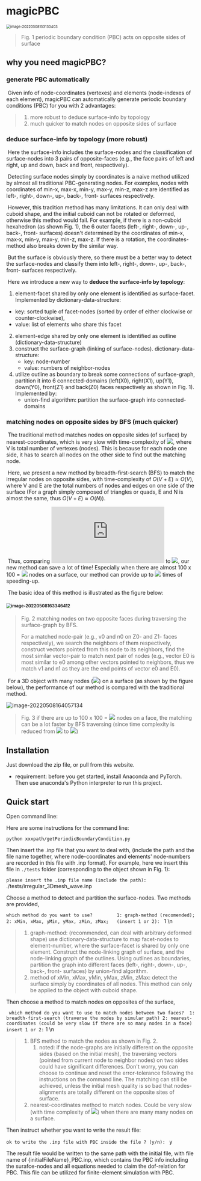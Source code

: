 # magicPBC
<img src="README.assets/image-20220508153130403.png" alt="image-20220508153130403" style="zoom:67%;" />

> Fig. 1 periodic boundary condition (PBC) acts on opposite sides of surface

## why you need magicPBC?


### generate PBC automatically 

​	Given info of node-coordinates (vertexes) and elements (node-indexes of each element), magicPBC can automatically generate periodic boundary conditions (PBC) for you with 2 advantages:

> 1. more robust to deduce surface-info by topology
> 1. much quicker to match nodes on opposite sides of surface

### deduce surface-info by topology (more robust)

​    Here the surface-info includes the surface-nodes and the classification of surface-nodes into 3 pairs of opposite-faces (e.g., the face pairs of left and right, up and down, back and front, respectively).

​    Detecting surface nodes simply by coordinates is a naive method utilized by almost all traditional PBC-generating nodes. For examples, nodes with coordinates of  min-x, max-x, min-y, max-y, min-z, max-z are identified as left-, right-, down-, up-, back-, front- surfaces respectively. 

​	However, this tradition method has many limitations. It can only deal with cuboid shape, and the initial cuboid can not be rotated or deformed, otherwise this method would fail. For example, if there is a non-cuboid hexahedron (as shown Fig. 1), the 6 outer facets (left-, right-, down-, up-, back-, front- surfaces) doesn't determined by the coordinates of min-x, max-x, min-y, max-y, min-z, max-z. If there is a rotation, the coordinates-method also breaks down by the similar way. 

​	But the surface is obviously there, so there must be a better way to detect the surface-nodes and classify them into left-, right-, down-, up-, back-, front- surfaces respectively.

​	Here we introduce a new way to **deduce the surface-info by topology**:

1.  element-facet shared by only one element is identified as surface-facet. Implemented by dictionary-data-structure:
   + key: sorted tuple of facet-nodes (sorted by order of either clockwise or counter-clockwise), 
   + value: list of elements who share this facet
2. element-edge shared by only one element is identified as  outline (dictionary-data-structure)
3. construct the surface-graph (linking of surface-nodes). dictionary-data-structure:
   + key: node-number
   + value: numbers of neighbor-nodes
4. utilize outline as boundary to break some connections of surface-graph,  partition it into 6 connected-domains (left(X0), right(X1), up(Y1), down(Y0), front(Z1) and back(Z0) faces respectively as shown in Fig. 1). Implemented by:
   + union-find algorithm: partition the surface-graph into connected-domains

### matching nodes on opposite sides by BFS  (much quicker)

​	The traditional method matches nodes on opposite sides (of surface) by nearest-coordinates, which is very slow with time-complexity of ![](http://latex.codecogs.com/gif.latex?O(V^{2})), where V is total number of vertexes (nodes). This is  because for each node one side, it has to search all nodes on the other side to find out the matching node. 

​	Here, we present a new method by breadth-first-search (BFS) to match the irregular nodes on opposite sides, with time-complexity of $O(V + E) ≈ O(V)$, where V and E are the total numbers of nodes and edges on one side of the surface (For a graph simply composed of triangles or quads, E and N is almost the same, thus $O(V + E) ≈ O(N)$). 

​	Thus, comparing ![](http://latex.codecogs.com/gif.latex?O(N)) to ![](http://latex.codecogs.com/gif.latex?O(N^{2})), our new method can save a lot of time! Especially when there are almost 100 x 100 = ![](http://latex.codecogs.com/gif.latex?10^{4}) nodes on a surface, our method can provide up to ![](http://latex.codecogs.com/gif.latex?10^{3}\\sim{10^{4}}) times of speeding-up. 

​	The basic idea of this method is illustrated as the figure below:

#### <img src="README.assets/image-20220508163346412.png" alt="image-20220508163346412" style="zoom:80%;" />

>  Fig. 2 matching nodes on two opposite faces during traversing the surface-graph by BFS. 
>
> For a matched node-pair (e.g., v0 and n0 on Z0- and Z1- faces respectively), we search the neighbors of them respectively, construct vectors pointed from this node to its neighbors, find the most similar vector-pair to match next pair of nodes (e.g., vector E0 is most similar to e0 among other vectors pointed to neighbors, thus we match v1 and n1 as they are the end points of vector e0 and E0). 

​	For a 3D object with many nodes (![](http://latex.codecogs.com/gif.latex?\\sim10^{4})) on a surface (as shown by the figure below), the performance of our method is compared with the traditional method. 

![image-20220508164057134](README.assets/image-20220508164057134.png)

> Fig. 3 if there are up to 100 x 100 = ![](http://latex.codecogs.com/gif.latex?10^{4}) nodes on a face, the matching can be a lot faster by BFS traversing (since time complexity is reduced from ![](http://latex.codecogs.com/gif.latex?O(V^{2})) to ![](http://latex.codecogs.com/gif.latex?O(V+E)≈O(V)))

## Installation

Just download the zip file, or pull from this website.

+ requirement: before you get started, install Anaconda and PyTorch. Then use anaconda's Python interpreter to run this project. 

## Quick start

Open command line: 

Here are some instructions for the command line:

`python xxxpath/getPeriodicBoundaryCondition.py`

Then insert the .inp file that you want to deal with, (include the path and the file name together, where node-coordinates and elements' node-numbers are recorded in this file with .inp format). For example, here we insert this file in `./tests` folder (corresponding to the object shown in Fig. 1):

`please insert the .inp file name (include the path):` ./tests/irregular_3Dmesh_wave.inp

Choose a method to detect and partition the surface-nodes. Two methods are provided, 

`which method do you want to use?        
1: graph-method (recomended); 
2: xMin, xMax, yMin, yMax, zMin, zMax;  
(insert 1 or 2): ` 1 \n

> 1. graph-method: (recommended, can deal with arbitrary deformed shape) use dictionary-data-structure to map facet-nodes to element-number, where the surface-facet is shared by only one element. Construct the node-linking graph of surface, and the node-linking graph of the outlines. Using outlines as boundaries, partition the graph into different faces (left-, right-, down-, up-, back-, front- surfaces) by union-find algorithm. 
> 2. method of xMin, xMax, yMin, yMax, zMin, zMax: detect the surface simply by coordinates of all nodes. This method can only be applied to the object with cuboid shape.  

Then choose a method to match nodes on opposites of the surface, 

` which method do you want to use to match nodes between two faces? 
    1: breadth-first-search (traverse the nodes by simular path)
    2: nearest-coordinates (could be very slow if there are so many nodes in a face)
insert 1 or 2:`  1 \n

> 1. BFS method to match the nodes as shown in Fig. 2. 
>    1. noted: if the node-graphs are initially different on the opposite sides (based on the initial mesh), the traversing vectors (pointed from current node to neighbor nodes) on two sides could have significant differences. Don't worry, you can choose to continue and reset the error-tolerance following the instructions on the command line. The matching can still be achieved, unless the initial mesh quality is so bad that nodes-alignments are totally different on the opposite sites of surface. 
> 2. nearest-coordinates method to match nodes. Could be very slow (with time complexity of ![](http://latex.codecogs.com/gif.latex?O(V^{2}))) when there are many many nodes on a surface. 

Then instruct whether you want to write the result file:

`ok to write the .inp file with PBC inside the file ? (y/n): `  y

The result file would be written to the same path with the initial file, with file name of {initialFileName}_PBC.inp, which contains the PBC info including the surafce-nodes and all equations needed to claim the dof-relation for PBC. This file can be utilized for finite-element simulation with PBC. 







